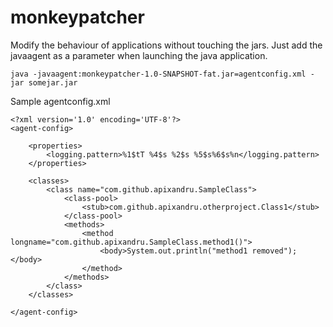 # monkeypatcher

Modify the behaviour of applications without touching the jars. Just add the javaagent as a parameter when launching the java application.

    java -javaagent:monkeypatcher-1.0-SNAPSHOT-fat.jar=agentconfig.xml -jar somejar.jar

Sample agentconfig.xml

    <?xml version='1.0' encoding='UTF-8'?>
    <agent-config>
    
        <properties>
            <logging.pattern>%1$tT %4$s %2$s %5$s%6$s%n</logging.pattern>
        </properties>
    
        <classes>
            <class name="com.github.apixandru.SampleClass">
                <class-pool>
                    <stub>com.github.apixandru.otherproject.Class1</stub>
                </class-pool>
                <methods>
                    <method longname="com.github.apixandru.SampleClass.method1()">
                        <body>System.out.println("method1 removed");</body>
                    </method>
                </methods>
            </class>
        </classes>
    
    </agent-config>
